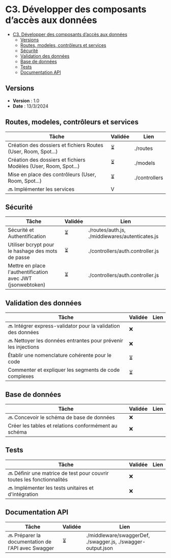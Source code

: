 # C3. Développer des composants d’accès aux données

- [C3. Développer des composants d’accès aux données](#c3-développer-des-composants-daccès-aux-données)
  - [Versions](#versions)
  - [Routes, modeles, contrôleurs et services](#routes-modeles-contrôleurs-et-services)
  - [Sécurité](#sécurité)
  - [Validation des données](#validation-des-données)
  - [Base de données](#base-de-données)
  - [Tests](#tests)
  - [Documentation API](#documentation-api)

## Versions

- **Version** : 1.0
- **Date** : 13/3/2024

## Routes, modeles, contrôleurs et services

| Tâche                                                           | Validée | Lien          |
| --------------------------------------------------------------- | ------- | ------------- |
| Création des dossiers et fichiers Routes (User, Room, Spot...)  | ⏳       | ./routes      |
| Création des dossiers et fichiers Modèles (User, Room, Spot...) | ⏳       | ./models      |
| Mise en place des contrôleurs (User, Room, Spot...)             | ⏳       | ./controllers |
| 🔜 Implémenter les services                                    | V     |               |

## Sécurité

| Tâche                                                      | Validée | Lien                                            |
| ---------------------------------------------------------- | ------- | ----------------------------------------------- |
| Sécurité et Authentification                               | ⏳       | ./routes/auth.js, ./middlewares/autenticates.js |
| Utiliser bcrypt pour le hashage des mots de passe          | ⏳       | ./controllers/auth.controller.js                |
| Mettre en place l'authentification avec JWT (jsonwebtoken) | ⏳       | ./controllers/auth.controller.js                |

## Validation des données

| Tâche                                                           | Validée | Lien |
| --------------------------------------------------------------- | ------- | ---- |
| 🔜 Intégrer express-validator pour la validation des données   | ❌      |      |
| 🔜 Nettoyer les données entrantes pour prévenir les injections | ❌      |      |
| Établir une nomenclature cohérente pour le code                 | ⏳       |      |
| Commenter et expliquer les segments de code complexes           | ⏳       |      |

## Base de données

| Tâche                                                | Validée | Lien |
| ---------------------------------------------------- | ------- | ---- |
| 🔜 Concevoir le schéma de base de données           | ❌      |      |
| Créer les tables et relations conformément au schéma | ❌      |      |

## Tests

| Tâche                                                                   | Validée | Lien |
| ----------------------------------------------------------------------- | ------- | ---- |
| 🔜 Définir une matrice de test pour couvrir toutes les fonctionnalités | ❌      |      |
| 🔜 Implémenter les tests unitaires et d'intégration                    | ❌      |      |

## Documentation API

| Tâche                                               | Validée | Lien                                                         |
| --------------------------------------------------- | ------- | ------------------------------------------------------------ |
| 🔜 Préparer la documentation de l'API avec Swagger | ⏳       | ./middleware/swaggerDef, ./swagger.js, ./swagger-output.json |
